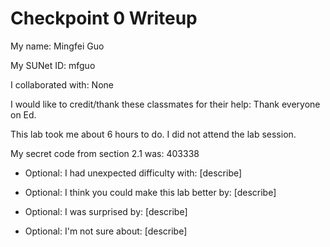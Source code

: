 Checkpoint 0 Writeup
====================

My name: Mingfei Guo

My SUNet ID: mfguo

I collaborated with: None

I would like to credit/thank these classmates for their help: Thank everyone on Ed.

This lab took me about 6 hours to do. I did not attend the lab session.

My secret code from section 2.1 was: 403338

- Optional: I had unexpected difficulty with: [describe]

- Optional: I think you could make this lab better by: [describe]

- Optional: I was surprised by: [describe]

- Optional: I'm not sure about: [describe]
